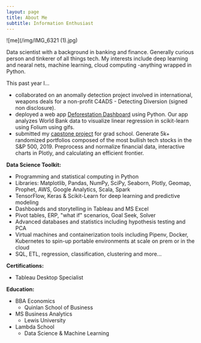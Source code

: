 ```yaml
---
layout: page
title: About Me
subtitle: Information Enthusiast
---
```

![me](/img/IMG_6321 (1).jpg)

Data scientist with a background in banking and finance. Generally curious person and tinkerer of all things tech. My interests include deep learning and nearal nets, machine learning, cloud computing -anything wrapped in Python. 

This past year I...

- collaborated on an anomally detection project involved in international, weapons deals for a non-profit C4ADS - Detecting Diversion (signed non disclosure).
- deployed a web app [Deforestation Dashboard](https://deforestationdashboard.netlify.com/map-view) using Python. Our app analyzes World Bank data to visualize linear regression in scikit-learn using Folium using gifs.
- submitted my [capstone project](/capstone) for grad school. Generate 5k+ randomized portfolios composed of the most bullish tech stocks in the S&P 500, 2019. Preprocess and normalize financial data, interactive charts in Plotly, and calculating an efficient frontier.

**Data Science Toolkit:**
- Programming and statistical computing in Python
- Libraries: Matplotlib, Pandas, NumPy, SciPy, Seaborn, Plotly, Geomap, Prophet, AWS, Google Analytics, Scala, Spark
- TensorFlow, Keras & Scikit-Learn for deep learning and predictive modeling
- Dashboards and storytelling in Tableau and MS Excel 
- Pivot tables, ERP, "what if" scenarios, Goal Seek, Solver
- Advanced databases and statistics including hypothesis testing and PCA 
- Virtual machines and containerization tools including Pipenv, Docker, Kubernetes to spin-up portable environments at scale on prem or in the cloud
- SQL, ETL, regression, classification, clustering and more...

**Certifications:**
- Tableau Desktop Specialist 

**Education:**
- BBA Economics
    - Quinlan School of Business
- MS Business Analytics 
    - Lewis University
- Lambda School 
    - Data Science & Machine Learning
